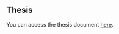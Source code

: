 ## Thesis

You can access the thesis document [here](thesis/Anomaly_Detection_Bachelor_Thesis%20-%20Ohne%20Name.pdf).
